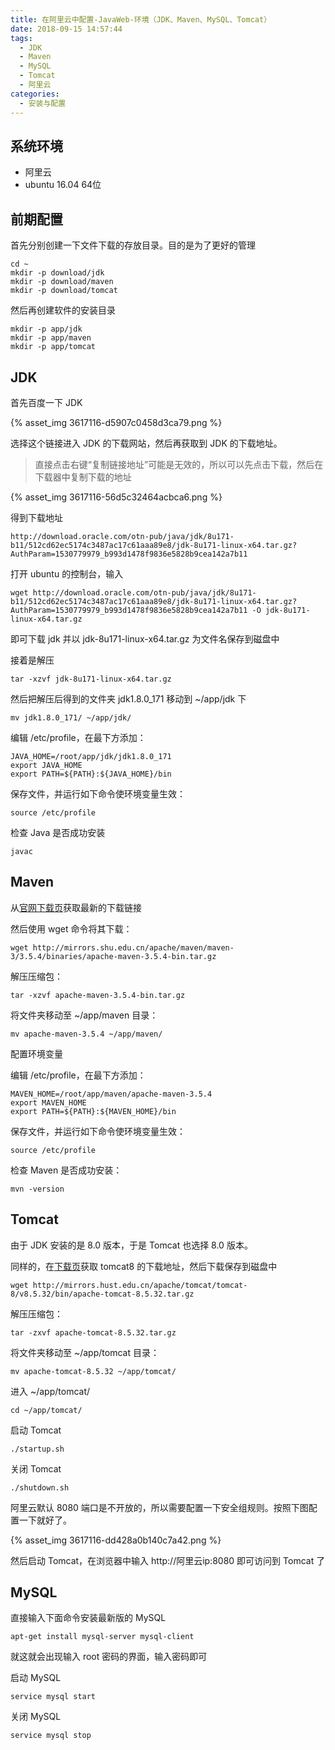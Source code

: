 ```yaml
---
title: 在阿里云中配置-JavaWeb-环境（JDK、Maven、MySQL、Tomcat）
date: 2018-09-15 14:57:44
tags:
  - JDK
  - Maven
  - MySQL
  - Tomcat
  - 阿里云
categories:
  - 安装与配置
---
```


## 系统环境

* 阿里云
* ubuntu 16.04 64位

## 前期配置

首先分别创建一下文件下载的存放目录。目的是为了更好的管理

```
cd ~
mkdir -p download/jdk
mkdir -p download/maven
mkdir -p download/tomcat
```

然后再创建软件的安装目录

```
mkdir -p app/jdk
mkdir -p app/maven
mkdir -p app/tomcat
```

<!-- more -->

## JDK

首先百度一下 JDK

{% asset_img 3617116-d5907c0458d3ca79.png %}

选择这个链接进入 JDK 的下载网站，然后再获取到 JDK 的下载地址。

> 直接点击右键“复制链接地址”可能是无效的，所以可以先点击下载，然后在下载器中复制下载的地址

{% asset_img 3617116-56d5c32464acbca6.png %}

得到下载地址 
```
http://download.oracle.com/otn-pub/java/jdk/8u171-b11/512cd62ec5174c3487ac17c61aaa89e8/jdk-8u171-linux-x64.tar.gz?AuthParam=1530779979_b993d1478f9836e5828b9cea142a7b11
```

打开 ubuntu 的控制台，输入

```
wget http://download.oracle.com/otn-pub/java/jdk/8u171-b11/512cd62ec5174c3487ac17c61aaa89e8/jdk-8u171-linux-x64.tar.gz?AuthParam=1530779979_b993d1478f9836e5828b9cea142a7b11 -O jdk-8u171-linux-x64.tar.gz
```

即可下载 jdk 并以 jdk-8u171-linux-x64.tar.gz 为文件名保存到磁盘中

接着是解压

```
tar -xzvf jdk-8u171-linux-x64.tar.gz
```

然后把解压后得到的文件夹 jdk1.8.0_171 移动到 ~/app/jdk 下

```
mv jdk1.8.0_171/ ~/app/jdk/
```

编辑 /etc/profile，在最下方添加：

```
JAVA_HOME=/root/app/jdk/jdk1.8.0_171
export JAVA_HOME
export PATH=${PATH}:${JAVA_HOME}/bin
```

保存文件，并运行如下命令使环境变量生效：

```
source /etc/profile
```

检查 Java 是否成功安装

```
javac
```

## Maven

从[官网下载页](https://maven.apache.org/download.cgi)获取最新的下载链接

然后使用 wget 命令将其下载：

```
wget http://mirrors.shu.edu.cn/apache/maven/maven-3/3.5.4/binaries/apache-maven-3.5.4-bin.tar.gz
```

解压压缩包：

```
tar -xzvf apache-maven-3.5.4-bin.tar.gz
```

将文件夹移动至 ~/app/maven 目录：

```
mv apache-maven-3.5.4 ~/app/maven/
```

配置环境变量

编辑 /etc/profile，在最下方添加：

```
MAVEN_HOME=/root/app/maven/apache-maven-3.5.4
export MAVEN_HOME
export PATH=${PATH}:${MAVEN_HOME}/bin
```

保存文件，并运行如下命令使环境变量生效：

```
source /etc/profile
```

检查 Maven 是否成功安装：

```
mvn -version
```

## Tomcat

由于 JDK 安装的是 8.0 版本，于是 Tomcat 也选择 8.0 版本。

同样的，在[下载页](https://tomcat.apache.org/download-80.cgi)获取 tomcat8 的下载地址，然后下载保存到磁盘中

```
wget http://mirrors.hust.edu.cn/apache/tomcat/tomcat-8/v8.5.32/bin/apache-tomcat-8.5.32.tar.gz
```

解压压缩包：

```
tar -zxvf apache-tomcat-8.5.32.tar.gz
```

将文件夹移动至 ~/app/tomcat 目录：

```
mv apache-tomcat-8.5.32 ~/app/tomcat/
```

进入 ~/app/tomcat/

```
cd ~/app/tomcat/
```

启动 Tomcat

```
./startup.sh
```

关闭 Tomcat

```
./shutdown.sh
```

阿里云默认 8080 端口是不开放的，所以需要配置一下安全组规则。按照下图配置一下就好了。

{% asset_img 3617116-dd428a0b140c7a42.png %}

然后启动 Tomcat，在浏览器中输入 http://阿里云ip:8080 即可访问到 Tomcat 了

## MySQL

直接输入下面命令安装最新版的 MySQL

```
apt-get install mysql-server mysql-client
```

就这就会出现输入 root 密码的界面，输入密码即可

启动 MySQL

```
service mysql start
```

关闭 MySQL

```
service mysql stop
```

